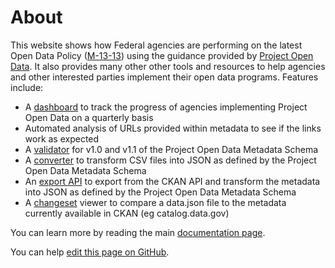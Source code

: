 # About

This website shows how Federal agencies are performing on the latest Open Data Policy ([M-13-13](https://project-open-data.cio.gov/policy-memo/)) using the guidance provided by [Project Open Data](http://project-open-data.cio.gov/). It also provides many other other tools and resources to help agencies and other interested parties implement their open data programs. Features include:

- A [dashboard](./offices) to track the progress of agencies implementing Project Open Data on a quarterly basis
- Automated analysis of URLs provided within metadata to see if the links work as expected
- A [validator](./validate) for v1.0 and v1.1 of the Project Open Data Metadata Schema
- A [converter](./csv_to_json) to transform CSV files into JSON as defined by the Project Open Data Metadata Schema
- An [export API](./export) to export from the CKAN API and transform the metadata into JSON as defined by the Project Open Data Metadata Schema
- A [changeset](./changeset) viewer to compare a data.json file to the metadata currently available in CKAN (eg catalog.data.gov)

You can learn more by reading the main [documentation page](./main). 

You can help [edit this page on GitHub](https://github.com/GSA/project-open-data-dashboard/edit/master/documentation/about.md). 
